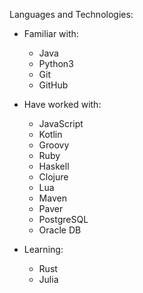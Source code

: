 Languages and Technologies:
<ul>
  <li>Familiar with:</li>
  <ul>
    <li>Java</li>
    <li>Python3</li>
    <li>Git</li>
    <li>GitHub</li>
  </ul>
</ul>
<ul>
  <li>Have worked with:</li>
  <ul>
    <li>JavaScript</li>
    <li>Kotlin</li>
    <li>Groovy</li>
    <li>Ruby</li>
    <li>Haskell</li>
    <li>Clojure</li>
    <li>Lua</li>
    <li>Maven</li>
    <li>Paver</li>
    <li>PostgreSQL</li>
    <li>Oracle DB</li>
  </ul>
</ul>
<ul>
  <li>Learning:</li>
  <ul>
    <li>Rust</li>
    <li>Julia</li>
  </ul>
</ul>
